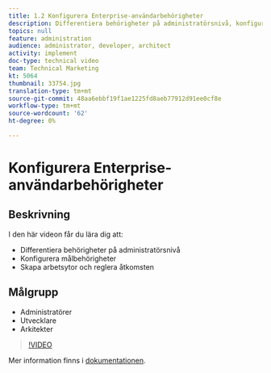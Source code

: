 ```yaml
---
title: 1.2 Konfigurera Enterprise-användarbehörigheter
description: Differentiera behörigheter på administratörsnivå, konfigurera målbehörigheter, skapa arbetsytor och reglera åtkomsten
topics: null
feature: administration
audience: administrator, developer, architect
activity: implement
doc-type: technical video
team: Technical Marketing
kt: 5064
thumbnail: 33754.jpg
translation-type: tm+mt
source-git-commit: 48aa6ebbf19f1ae1225fd8aeb77912d91ee0cf8e
workflow-type: tm+mt
source-wordcount: '62'
ht-degree: 0%

---
```



# Konfigurera Enterprise-användarbehörigheter

## Beskrivning

I den här videon får du lära dig att:

* Differentiera behörigheter på administratörsnivå
* Konfigurera målbehörigheter
* Skapa arbetsytor och reglera åtkomsten

## Målgrupp

* Administratörer
* Utvecklare
* Arkitekter

>[!VIDEO](https://video.tv.adobe.com/v/33754/?quality=12)

Mer information finns i [dokumentationen](https://docs.adobe.com/content/help/en/target/using/administer/administrating-target.html).
